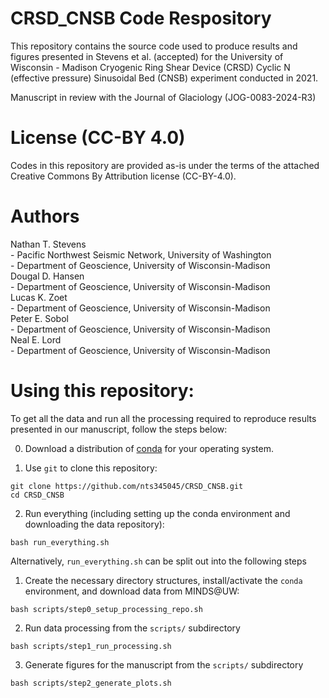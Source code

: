 # CRSD_CNSB Code Respository  
This repository contains the source code used to produce results and figures presented in Stevens et al. (accepted) for the University of Wisconsin - Madison Cryogenic Ring Shear Device (CRSD) Cyclic N (effective pressure) Sinusoidal Bed (CNSB) experiment conducted in 2021.   

Manuscript in review with the Journal of Glaciology (JOG-0083-2024-R3)


# License (CC-BY 4.0) 
Codes in this repository are provided as-is under the terms of the attached Creative Commons By Attribution license (CC-BY-4.0).

# Authors  
Nathan T. Stevens  
    - Pacific Northwest Seismic Network, University of Washington    
    - Department of Geoscience, University of Wisconsin-Madison  
Dougal D. Hansen  
    - Department of Geoscience, University of Wisconsin-Madison  
Lucas K. Zoet  
    - Department of Geoscience, University of Wisconsin-Madison  
Peter E. Sobol  
    - Department of Geoscience, University of Wisconsin-Madison  
Neal E. Lord  
    - Department of Geoscience, University of Wisconsin-Madison  

# Using this repository:  

To get all the data and run all the processing required to reproduce results presented in our manuscript, follow the steps below:  

0) Download a distribution of [conda](https://docs.anaconda.com/miniconda/miniconda-install/) for your operating system.  

1) Use `git` to clone this repository:  
```
git clone https://github.com/nts345045/CRSD_CNSB.git
cd CRSD_CNSB
```

2) Run everything (including setting up the conda environment and downloading the data repository):
```
bash run_everything.sh
```

Alternatively, `run_everything.sh` can be split out into the following steps
1) Create the necessary directory structures, install/activate the `conda` environment, and download data from MINDS@UW:
```
bash scripts/step0_setup_processing_repo.sh
```
2) Run data processing from the `scripts/` subdirectory
```
bash scripts/step1_run_processing.sh
```
3) Generate figures for the manuscript from the `scripts/` subdirectory
```
bash scripts/step2_generate_plots.sh
```
